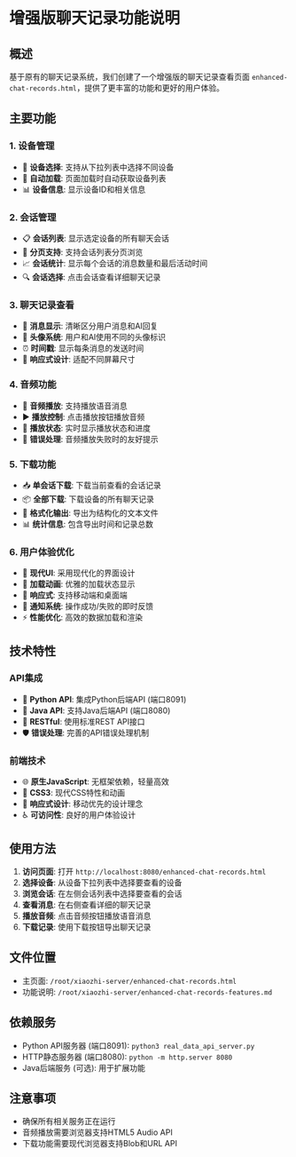 # 增强版聊天记录功能说明

## 概述
基于原有的聊天记录系统，我们创建了一个增强版的聊天记录查看页面 `enhanced-chat-records.html`，提供了更丰富的功能和更好的用户体验。

## 主要功能

### 1. 设备管理
- 📱 **设备选择**: 支持从下拉列表中选择不同设备
- 🔄 **自动加载**: 页面加载时自动获取设备列表
- 📊 **设备信息**: 显示设备ID和相关信息

### 2. 会话管理
- 📋 **会话列表**: 显示选定设备的所有聊天会话
- 📄 **分页支持**: 支持会话列表分页浏览
- 📈 **会话统计**: 显示每个会话的消息数量和最后活动时间
- 🔍 **会话选择**: 点击会话查看详细聊天记录

### 3. 聊天记录查看
- 💬 **消息显示**: 清晰区分用户消息和AI回复
- 👤 **头像系统**: 用户和AI使用不同的头像标识
- ⏰ **时间戳**: 显示每条消息的发送时间
- 📱 **响应式设计**: 适配不同屏幕尺寸

### 4. 音频功能
- 🎵 **音频播放**: 支持播放语音消息
- ▶️ **播放控制**: 点击播放按钮播放音频
- 🔄 **播放状态**: 实时显示播放状态和进度
- 🚨 **错误处理**: 音频播放失败时的友好提示

### 5. 下载功能
- 📥 **单会话下载**: 下载当前查看的会话记录
- 📦 **全部下载**: 下载设备的所有聊天记录
- 📄 **格式化输出**: 导出为结构化的文本文件
- 📊 **统计信息**: 包含导出时间和记录总数

### 6. 用户体验优化
- 🎨 **现代UI**: 采用现代化的界面设计
- 🔄 **加载动画**: 优雅的加载状态显示
- 📱 **响应式**: 支持移动端和桌面端
- 🔔 **通知系统**: 操作成功/失败的即时反馈
- ⚡ **性能优化**: 高效的数据加载和渲染

## 技术特性

### API集成
- 🔗 **Python API**: 集成Python后端API (端口8091)
- 🔗 **Java API**: 支持Java后端API (端口8080)
- 📡 **RESTful**: 使用标准REST API接口
- 🛡️ **错误处理**: 完善的API错误处理机制

### 前端技术
- 🌐 **原生JavaScript**: 无框架依赖，轻量高效
- 🎨 **CSS3**: 现代CSS特性和动画
- 📱 **响应式设计**: 移动优先的设计理念
- ♿ **可访问性**: 良好的用户体验设计

## 使用方法

1. **访问页面**: 打开 `http://localhost:8080/enhanced-chat-records.html`
2. **选择设备**: 从设备下拉列表中选择要查看的设备
3. **浏览会话**: 在左侧会话列表中选择要查看的会话
4. **查看消息**: 在右侧查看详细的聊天记录
5. **播放音频**: 点击音频按钮播放语音消息
6. **下载记录**: 使用下载按钮导出聊天记录

## 文件位置
- 主页面: `/root/xiaozhi-server/enhanced-chat-records.html`
- 功能说明: `/root/xiaozhi-server/enhanced-chat-records-features.md`

## 依赖服务
- Python API服务器 (端口8091): `python3 real_data_api_server.py`
- HTTP静态服务器 (端口8080): `python -m http.server 8080`
- Java后端服务 (可选): 用于扩展功能

## 注意事项
- 确保所有相关服务正在运行
- 音频播放需要浏览器支持HTML5 Audio API
- 下载功能需要现代浏览器支持Blob和URL API